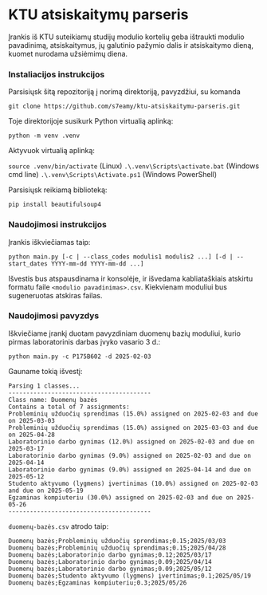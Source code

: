 # KTU atsiskaitymų parseris

Įrankis iš KTU suteikiamų studijų modulio kortelių geba ištraukti modulio pavadinimą, atsiskaitymus, jų galutinio pažymio dalis ir atsiskaitymo dieną, kuomet nurodama užsiėmimų diena.

### Instaliacijos instrukcijos

Parsisiųsk šitą repozitoriją į norimą direktoriją, pavyzdžiui, su komanda 

```git clone https://github.com/s7eamy/ktu-atsiskaitymu-parseris.git```

Toje direktorijoje susikurk Python virtualią aplinką:

```python -m venv .venv```

Aktyvuok virtualią aplinką:

```source .venv/bin/activate``` (Linux)
```.\.venv\Scripts\activate.bat``` (Windows cmd line)
```.\.venv\Scripts\Activate.ps1``` (Windows PowerShell)

Parsisiųsk reikiamą biblioteką:

```pip install beautifulsoup4```

### Naudojimosi instrukcijos

Įrankis iškviečiamas taip:

```python main.py [-c | --class_codes modulis1 modulis2 ...] [-d | --start_dates YYYY-mm-dd YYYY-mm-dd ...]```

Išvestis bus atspausdinama ir konsolėje, ir išvedama kabliataškiais atskirtu formatu faile `<modulio pavadinimas>.csv`. Kiekvienam moduliui bus sugeneruotas atskiras failas.

### Naudojimosi pavyzdys

Iškviečiame įrankį duotam pavyzdiniam duomenų bazių moduliui, kurio pirmas laboratorinis darbas įvyko vasario 3 d.:

```python main.py -c P175B602 -d 2025-02-03```

Gauname tokią išvestį:
```
Parsing 1 classes...
----------------------------------------
Class name: Duomenų bazės
Contains a total of 7 assignments:
Probleminių užduočių sprendimas (15.0%) assigned on 2025-02-03 and due on 2025-03-03
Probleminių užduočių sprendimas (15.0%) assigned on 2025-03-03 and due on 2025-04-28
Laboratorinio darbo gynimas (12.0%) assigned on 2025-02-03 and due on 2025-03-17
Laboratorinio darbo gynimas (9.0%) assigned on 2025-02-03 and due on 2025-04-14
Laboratorinio darbo gynimas (9.0%) assigned on 2025-04-14 and due on 2025-05-12
Studento aktyvumo (lygmens) įvertinimas (10.0%) assigned on 2025-02-03 and due on 2025-05-19
Egzaminas kompiuteriu (30.0%) assigned on 2025-02-03 and due on 2025-05-26
----------------------------------------
```

`duomenų-bazės.csv` atrodo taip:
```
Duomenų bazės;Probleminių užduočių sprendimas;0.15;2025/03/03
Duomenų bazės;Probleminių užduočių sprendimas;0.15;2025/04/28
Duomenų bazės;Laboratorinio darbo gynimas;0.12;2025/03/17
Duomenų bazės;Laboratorinio darbo gynimas;0.09;2025/04/14
Duomenų bazės;Laboratorinio darbo gynimas;0.09;2025/05/12
Duomenų bazės;Studento aktyvumo (lygmens) įvertinimas;0.1;2025/05/19
Duomenų bazės;Egzaminas kompiuteriu;0.3;2025/05/26
```

